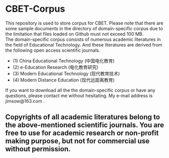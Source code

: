 # CBET-Corpus
This repository is used to store corpus for CBET. Please note that there are some sample documents in the directory of domain-specific corpus due to the limitation that files loaded on Github must not exceed 100 MB. <br />
The domain-specific corpus consists of numerous academic literatures in the field of Educational Technology. And these literatures are derived from the following open access scientific journals. <br />
<ul>
    <li> (1) China Educational Technology (中国电化教育) <br /></li>
    <li> (2) e-Education Research (电化教育研究) <br /></li>
    <li> (3) Modern Educational Technology (现代教育技术) <br /></li>
    <li> (4) Modern Distance Education (现代远距离教育) <br /></li>
 </ul>
If you want to download all the the domain-specific corpus or have any questions, please contact me without hesitating. My e-mail address is <a> jimsow@163.com </a>. <br />

<h2>Copyrights of all academic literatures belong to the above-mentioned scientific journals. You are free to use for academic research or non-profit making purpose, but not for commercial use without permission.</h2>
